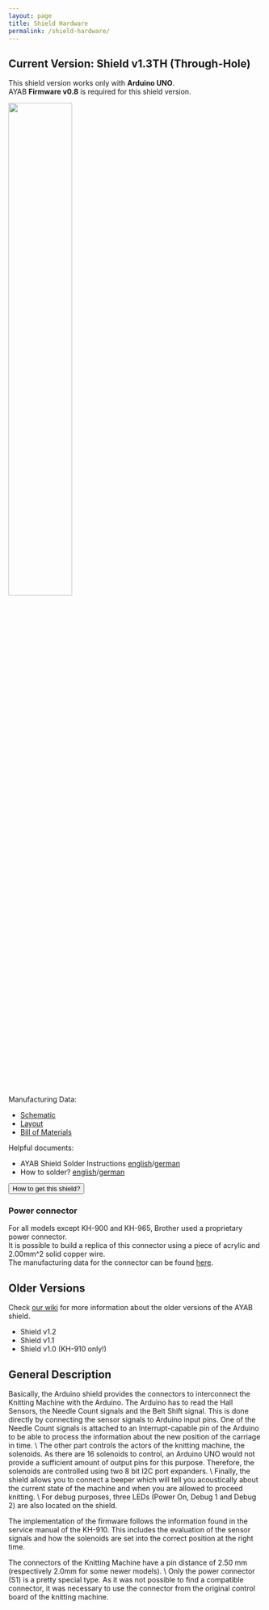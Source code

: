 ```yaml
---
layout: page
title: Shield Hardware
permalink: /shield-hardware/
---
```


## Current Version: Shield v1.3TH (Through-Hole)

This shield version works only with **Arduino UNO**.<br>
AYAB **Firmware v0.8** is required for this shield version.

<img src="https://shop.thinkstack.de/13-thickbox_default/ayab-shield-solder-kit.jpg" width="50%">

Manufacturing Data:

* [Schematic](https://github.com/AllYarnsAreBeautiful/ayab-hardware/raw/master/10_ayab-arduino/through_hole/export/schematic.pdf)
* [Layout](https://github.com/AllYarnsAreBeautiful/ayab-hardware/raw/master/10_ayab-arduino/through_hole/export/arduino_shield.pdf)
* [Bill of Materials](https://bitbucket.org/chris007de/ayab-apparat/wiki/english/Hardware/Shield_v1-3TH)

Helpful documents:

* AYAB Shield Solder Instructions [english](https://github.com/AllYarnsAreBeautiful/ayab-desktop/raw/master/documents/Manuals/soldering/en/soldering_en.pdf)/[german](https://github.com/AllYarnsAreBeautiful/ayab-desktop/raw/master/documents/Manuals/soldering/de/soldering_de.pdf)
* How to solder? [english](http://mightyohm.com/files/soldercomic/FullSolderComic_EN.pdf)/[german](http://ayab-knitting.com/res/manuals/DE_SolderComic.pdf)

<p><a href="/how-to-get-ayab/"><button type="button" class="btn btn-lg btn-primary">How to get this shield?</button></a></p>

### Power connector

For all models except KH-900 and KH-965, Brother used a proprietary power connector.<br>
It is possible to build a replica of this connector using a piece of acrylic and 2.00mm^2 solid copper wire. <br>
The manufacturing data for the connector can be found [here](https://github.com/AllYarnsAreBeautiful/ayab-hardware/raw/master/05_connectors/kh9xx_power.pdf).

## Older Versions
Check [our wiki](https://bitbucket.org/chris007de/ayab-apparat/wiki/english/Hardware#!shield-versions) for more information about the older versions of the AYAB shield.<br>

* Shield v1.2
* Shield v1.1
* Shield v1.0 (KH-910 only!)

## General Description

Basically, the Arduino shield provides the connectors to interconnect the Knitting Machine with the Arduino. The Arduino has to read the Hall Sensors, the Needle Count signals and the Belt Shift signal. This is done directly by connecting the sensor signals to Arduino input pins. One of the Needle Count signals is attached to an Interrupt-capable pin of the Arduino to be able to process the information about the new position of the carriage in time. \\
The other part controls the actors of the knitting machine, the solenoids. As there are 16 solenoids to control, an Arduino UNO would not provide a sufficient amount of output pins for this purpose. Therefore, the solenoids are controlled using two 8 bit I2C port expanders. \\
Finally, the shield allows you to connect a beeper which will tell you acoustically about the current state of the machine and when you are allowed to proceed knitting. \\
For debug purposes, three LEDs (Power On, Debug 1 and Debug 2) are also located on the shield.

The implementation of the firmware follows the information found in the service manual of the KH-910. This includes the evaluation of the sensor signals and how the solenoids are set into the correct position at the right time.

The connectors of the Knitting Machine have a pin distance of 2.50 mm (respectively 2.0mm for some newer models). \\
Only the power connector (S1) is a pretty special type. As it was not possible to find a compatible connector, it was necessary to use the connector from the original control board of the knitting machine.
